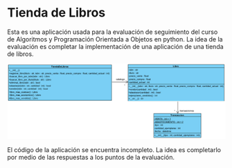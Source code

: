 # Tienda de Libros
Esta es una aplicación usada para la evaluación de seguimiento del curso de
Algoritmos y Programación Orientada a Objetos en python. La idea de 
la evaluación es completar la implementación de una aplicación de una tienda de libros.

![Modelo del mundo de la aplicación Tienda de Libros](assets/images/ModeloTiendaLibros.png "Modelo del mundo del problema")

El código de la aplicación se encuentra incompleto. La idea es completarlo por medio de las
respuestas a los puntos de la evaluación.